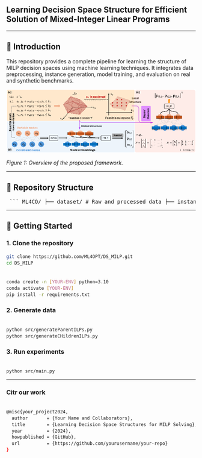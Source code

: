<!-- # 🔧 Project Title -->

## Learning Decision Space Structure for Efficient Solution of Mixed-Integer Linear Programs

---

## 📖 Introduction

This repository provides a complete pipeline for learning the structure of MILP decision spaces using machine learning techniques. It integrates data preprocessing, instance generation, model training, and evaluation on real and synthetic benchmarks.

<p align="center">
  <img src="assets/illustration.png" width="600"/>
</p>

*Figure 1: Overview of the proposed framework.*

---

## 📁 Repository Structure

<pre> ``` ML4CO/ ├── dataset/ # Raw and processed data ├── instances/ # MILP instances for testing ├── models/ # Saved model checkpoints and configs ├── src/ # Source code (training, evaluation, utilities) ├── .gitattributes # Git metadata settings └── README.md # Project overview and usage guide ``` </pre>


---

## 🚀 Getting Started

### 1. Clone the repository
```bash
git clone https://github.com/ML4OPT/DS_MILP.git
cd DS_MILP


conda create -n [YOUR-ENV] python=3.10
conda activate [YOUR-ENV]
pip install -r requirements.txt
```

### 2. Generate data
```bash

python src/generateParentILPs.py
python src/generateCHildrenILPs.py

```


### 3. Run experiments
```bash

python src/main.py

```


---


### Citr our work

```bash

@misc{your_project2024,
  author       = {Your Name and Collaborators},
  title        = {Learning Decision Space Structures for MILP Solving},
  year         = {2024},
  howpublished = {GitHub},
  url          = {https://github.com/yourusername/your-repo}
}

```